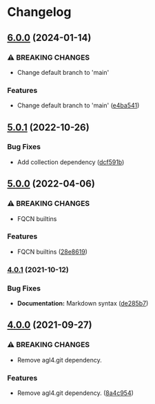 # Changelog

## [6.0.0](https://github.com/agl4/ansible-role-git-repos/compare/v5.0.1...v6.0.0) (2024-01-14)


### ⚠ BREAKING CHANGES

* Change default branch to 'main'

### Features

* Change default branch to 'main' ([e4ba541](https://github.com/agl4/ansible-role-git-repos/commit/e4ba54164a14acfa2414a70d418dc784d4fa158f))

## [5.0.1](https://github.com/agl4/ansible-role-git-repos/compare/v5.0.0...v5.0.1) (2022-10-26)

### Bug Fixes

* Add collection dependency ([dcf591b](https://github.com/agl4/ansible-role-git-repos/commit/dcf591b1e40f035d42fa6384ff3e5a160f3f86f6))

## [5.0.0](https://github.com/agl4/ansible-role-git-repos/compare/v4.0.1...v5.0.0) (2022-04-06)

### ⚠ BREAKING CHANGES

* FQCN builtins

### Features

* FQCN builtins ([28e8619](https://github.com/agl4/ansible-role-git-repos/commit/28e8619a2d04099a3978892ddae370e7af447a5d))

### [4.0.1](https://www.github.com/agl4/ansible-role-git-repos/compare/v4.0.0...v4.0.1) (2021-10-12)

### Bug Fixes

* **Documentation:** Markdown syntax ([de285b7](https://www.github.com/agl4/ansible-role-git-repos/commit/de285b7cea99bee1d449a71603e2b625018b720e))

## [4.0.0](https://www.github.com/agl4/ansible-role-git-repos/compare/v3.0.0...v4.0.0) (2021-09-27)

### ⚠ BREAKING CHANGES

* Remove agl4.git dependency.

### Features

* Remove agl4.git dependency. ([8a4c954](https://www.github.com/agl4/ansible-role-git-repos/commit/8a4c954ec35260c69790b1b05b315d66bfd22296))
